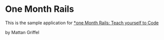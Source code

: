 # One Month Rails

This is the sample application for
[*one Month Rails: Teach yourself to Code](http://onemonthrails.com)

by Mattan Griffel